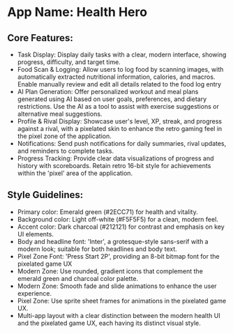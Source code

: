 # **App Name**: Health Hero

## Core Features:

- Task Display: Display daily tasks with a clear, modern interface, showing progress, difficulty, and target time.
- Food Scan & Logging: Allow users to log food by scanning images, with automatically extracted nutritional information, calories, and macros. Enable manually review and edit all details related to the food log entry
- AI Plan Generation: Offer personalized workout and meal plans generated using AI based on user goals, preferences, and dietary restrictions. Use the AI as a tool to assist with exercise suggestions or alternative meal suggestions.
- Profile & Rival Display: Showcase user's level, XP, streak, and progress against a rival, with a pixelated skin to enhance the retro gaming feel in the pixel zone of the application.
- Notifications: Send push notifications for daily summaries, rival updates, and reminders to complete tasks.
- Progress Tracking: Provide clear data visualizations of progress and history with scoreboards. Retain retro 16-bit style for achievements within the 'pixel' area of the application.

## Style Guidelines:

- Primary color: Emerald green (#2ECC71) for health and vitality.
- Background color: Light off-white (#F5F5F5) for a clean, modern feel.
- Accent color: Dark charcoal (#212121) for contrast and emphasis on key UI elements.
- Body and headline font: 'Inter', a grotesque-style sans-serif with a modern look; suitable for both headlines and body text.
- Pixel Zone Font: 'Press Start 2P', providing an 8-bit bitmap font for the pixelated game UX
- Modern Zone: Use rounded, gradient icons that complement the emerald green and charcoal color palette.
- Modern Zone: Smooth fade and slide animations to enhance the user experience.
- Pixel Zone: Use sprite sheet frames for animations in the pixelated game UX.
- Multi-app layout with a clear distinction between the modern health UI and the pixelated game UX, each having its distinct visual style.